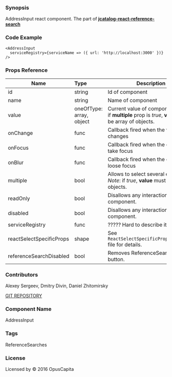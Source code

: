 ### Synopsis

AddressInput react component. The part of 
[**jcatalog-react-reference-search**](http://buildserver.jcatalog.com/gitweb/?p=js-react-reference-search.git)

### Code Example

```
<AddressInput
  serviceRegistry={serviceName => ({ url: 'http://localhost:3000' })}
/>
```

### Props Reference

| Name                          | Type                  | Description                                                |
| ------------------------------|:----------------------| -----------------------------------------------------------|
| id | string | Id of component |
| name | string | Name of component |
| value | oneOfType: array, object | Current value of component. *Note*: if **multiple** prop is *true*, **value** must be array of objects. |
| onChange | func | Callback fired when the **value** changes |
| onFocus | func | Callback fired when the component take focus |
| onBlur | func | Callback fired when the component loose focus |
| multiple | bool | Allows to select several elements. *Note*: if *true*, **value** must be array of objects. |
| readOnly | bool | Disallows any interaction with the component. |
| disabled | bool | Disallows any interaction with the component. |
| serviceRegistry | func | ????? Hard to describe it. ????? |
| reactSelectSpecificProps | shape | See `ReactSelectSpecificProps/index.js` file for details. |
| referenceSearchDisabled | bool | Removes ReferenceSearch open button. |

### Contributors
Alexey Sergeev, Dmitry Divin, Daniel Zhitomirsky

[GIT REPOSITORY](http://buildserver.jcatalog.com/gitweb/?p=js-react-reference-search.git)

### Component Name

AddressInput

### Tags

ReferenceSearches

### License

Licensed by © 2016 OpusCapita

